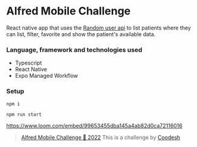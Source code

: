 # Alfred Mobile Challenge
React native app that uses the [Random user api](https://randomuser.me/) to list patients where they can list, filter, favorite and show the patient's available data.

### Language, framework and technologies used
- Typescript
- React Native
- Expo Managed Workflow

### Setup

```
npm i
```
```
npm run start 
```


https://www.loom.com/embed/99653455dba145a4ab82d0ca72116016

>  [Alfred Mobile Challenge 🏅 2022](https://github.com/Alfredctba/alfred-mobile-challenge)
>  This is a challenge by [Coodesh](https://coodesh.com/)